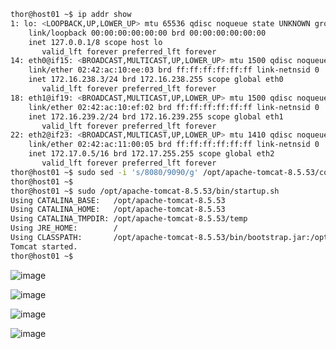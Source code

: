 ```sh
thor@host01 ~$ ip addr show
1: lo: <LOOPBACK,UP,LOWER_UP> mtu 65536 qdisc noqueue state UNKNOWN group default qlen 1000
    link/loopback 00:00:00:00:00:00 brd 00:00:00:00:00:00
    inet 127.0.0.1/8 scope host lo
       valid_lft forever preferred_lft forever
14: eth0@if15: <BROADCAST,MULTICAST,UP,LOWER_UP> mtu 1500 qdisc noqueue state UP group default 
    link/ether 02:42:ac:10:ee:03 brd ff:ff:ff:ff:ff:ff link-netnsid 0
    inet 172.16.238.3/24 brd 172.16.238.255 scope global eth0
       valid_lft forever preferred_lft forever
18: eth1@if19: <BROADCAST,MULTICAST,UP,LOWER_UP> mtu 1500 qdisc noqueue state UP group default 
    link/ether 02:42:ac:10:ef:02 brd ff:ff:ff:ff:ff:ff link-netnsid 0
    inet 172.16.239.2/24 brd 172.16.239.255 scope global eth1
       valid_lft forever preferred_lft forever
22: eth2@if23: <BROADCAST,MULTICAST,UP,LOWER_UP> mtu 1410 qdisc noqueue state UP group default 
    link/ether 02:42:ac:11:00:05 brd ff:ff:ff:ff:ff:ff link-netnsid 0
    inet 172.17.0.5/16 brd 172.17.255.255 scope global eth2
       valid_lft forever preferred_lft forever
thor@host01 ~$ sudo sed -i 's/8080/9090/g' /opt/apache-tomcat-8.5.53/conf/server.xml
thor@host01 ~$ 
thor@host01 ~$ sudo /opt/apache-tomcat-8.5.53/bin/startup.sh
Using CATALINA_BASE:   /opt/apache-tomcat-8.5.53
Using CATALINA_HOME:   /opt/apache-tomcat-8.5.53
Using CATALINA_TMPDIR: /opt/apache-tomcat-8.5.53/temp
Using JRE_HOME:        /
Using CLASSPATH:       /opt/apache-tomcat-8.5.53/bin/bootstrap.jar:/opt/apache-tomcat-8.5.53/bin/tomcat-juli.jar
Tomcat started.
thor@host01 ~$ 
```

![image](https://github.com/user-attachments/assets/3e779e2a-0063-4b60-b322-55f98670af35)

![image](https://github.com/user-attachments/assets/e18e9031-89d4-4111-bb43-773ce4444d48)

![image](https://github.com/user-attachments/assets/7d8a0636-989b-41f2-983a-a663815e870c)

![image](https://github.com/user-attachments/assets/e1b3141c-68ec-42a1-902b-d51d00432b80)

